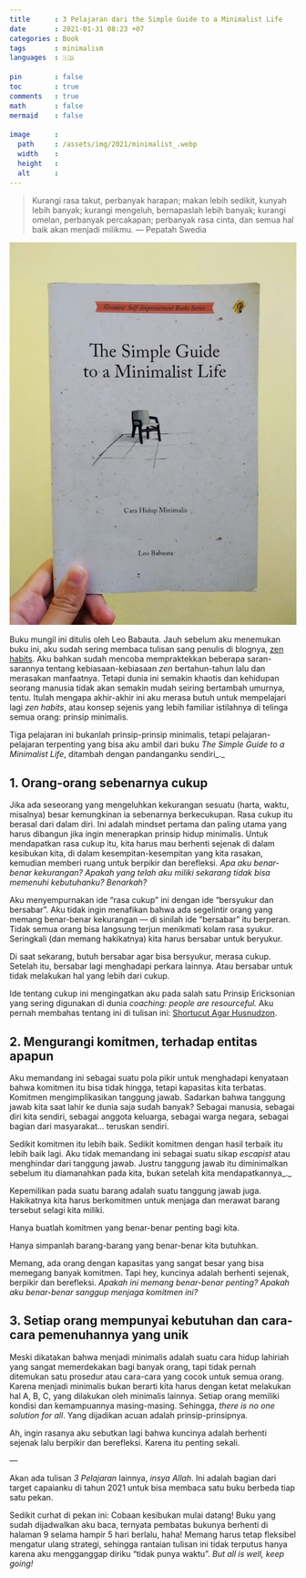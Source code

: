 ```yaml
---
title      : 3 Pelajaran dari the Simple Guide to a Minimalist Life
date       : 2021-01-31 08:23 +07
categories : Book
tags       : minimalism
languages  : 🇮🇩

pin        : false
toc        : true
comments   : true
math       : false
mermaid    : false

image      :
  path     : /assets/img/2021/minimalist_.webp
  width    : 
  height   : 
  alt      : 
---
```


> Kurangi rasa takut, perbanyak harapan; makan lebih sedikit, kunyah lebih banyak; kurangi mengeluh, bernapaslah lebih banyak; kurangi omelan, perbanyak percakapan; perbanyak rasa cinta, dan semua hal baik akan menjadi milikmu. — Pepatah Swedia

![](/assets/img/2021/minimalist.jfif)

Buku mungil ini ditulis oleh Leo Babauta. Jauh sebelum aku menemukan buku ini, aku sudah sering membaca tulisan sang penulis di blognya, [zen habits](https://zenhabits.net/). Aku bahkan sudah mencoba mempraktekkan beberapa saran-sarannya tentang kebiasaan-kebiasaan _zen_ bertahun-tahun lalu dan merasakan manfaatnya. Tetapi dunia ini semakin khaotis dan kehidupan seorang manusia tidak akan semakin mudah seiring bertambah umurnya, tentu. Itulah mengapa akhir-akhir ini aku merasa butuh untuk mempelajari lagi _zen habits_, atau konsep sejenis yang lebih familiar istilahnya di telinga semua orang: prinsip minimalis.

Tiga pelajaran ini bukanlah prinsip-prinsip minimalis, tetapi pelajaran-pelajaran terpenting yang bisa aku ambil dari buku _The Simple Guide to a Minimalist Life_, ditambah dengan pandanganku sendiri_._

## 1. Orang-orang sebenarnya cukup

Jika ada seseorang yang mengeluhkan kekurangan sesuatu (harta, waktu, misalnya) besar kemungkinan ia sebenarnya berkecukupan. Rasa cukup itu berasal dari dalam diri. Ini adalah mindset pertama dan paling utama yang harus dibangun jika ingin menerapkan prinsip hidup minimalis. Untuk mendapatkan rasa cukup itu, kita harus mau berhenti sejenak di dalam kesibukan kita, di dalam kesempitan-kesempitan yang kita rasakan, kemudian memberi ruang untuk berpikir dan berefleksi. _Apa aku benar-benar kekurangan? Apakah yang telah aku miliki sekarang tidak bisa memenuhi kebutuhanku? Benarkah?_

Aku menyempurnakan ide “rasa cukup” ini dengan ide “bersyukur dan bersabar”. Aku tidak ingin menafikan bahwa ada segelintir orang yang memang benar-benar kekurangan — di sinilah ide “bersabar” itu berperan. Tidak semua orang bisa langsung terjun menikmati kolam rasa syukur. Seringkali (dan memang hakikatnya) kita harus bersabar untuk beryukur.

Di saat sekarang, butuh bersabar agar bisa bersyukur, merasa cukup. Setelah itu, bersabar lagi menghadapi perkara lainnya. Atau bersabar untuk tidak melakukan hal yang lebih dari cukup.

Ide tentang cukup ini mengingatkan aku pada salah satu Prinsip Ericksonian yang sering digunakan di dunia _coaching: people are resourceful._ Aku pernah membahas tentang ini di tulisan ini: [Shortucut Agar Husnudzon](/posts/shortcut-agar-husnudzon).

## 2. Mengurangi komitmen, terhadap entitas apapun

Aku memandang ini sebagai suatu pola pikir untuk menghadapi kenyataan bahwa komitmen itu bisa tidak hingga, tetapi kapasitas kita terbatas. Komitmen mengimplikasikan tanggung jawab. Sadarkan bahwa tanggung jawab kita saat lahir ke dunia saja sudah banyak? Sebagai manusia, sebagai diri kita sendiri, sebagai anggota keluarga, sebagai warga negara, sebagai bagian dari masyarakat… teruskan sendiri.

Sedikit komitmen itu lebih baik. Sedikit komitmen dengan hasil terbaik itu lebih baik lagi. Aku tidak memandang ini sebagai suatu sikap _escapist_ atau menghindar dari tanggung jawab. Justru tanggung jawab itu diminimalkan sebelum itu diamanahkan pada kita, bukan setelah kita mendapatkannya_._

Kepemilikan pada suatu barang adalah suatu tanggung jawab juga. Hakikatnya kita harus berkomitmen untuk menjaga dan merawat barang tersebut selagi kita miliki.

Hanya buatlah komitmen yang benar-benar penting bagi kita.

Hanya simpanlah barang-barang yang benar-benar kita butuhkan.

Memang, ada orang dengan kapasitas yang sangat besar yang bisa memegang banyak komitmen. Tapi hey, kuncinya adalah berhenti sejenak, berpikir dan berefleksi. _Apakah ini memang benar-benar penting? Apakah aku benar-benar sanggup menjaga komitmen ini?_

## 3. Setiap orang mempunyai kebutuhan dan cara-cara pemenuhannya yang unik

Meski dikatakan bahwa menjadi minimalis adalah suatu cara hidup lahiriah yang sangat memerdekakan bagi banyak orang, tapi tidak pernah ditemukan satu prosedur atau cara-cara yang cocok untuk semua orang. Karena menjadi minimalis bukan berarti kita harus dengan ketat melakukan hal A, B, C, yang dilakukan oleh minimalis lainnya. Setiap orang memiliki kondisi dan kemampuannya masing-masing. Sehingga, _there is no one solution for all_. Yang dijadikan acuan adalah prinsip-prinsipnya.

Ah, ingin rasanya aku sebutkan lagi bahwa kuncinya adalah berhenti sejenak lalu berpikir dan berefleksi. Karena itu penting sekali.

—

Akan ada tulisan _3 Pelajaran_ lainnya, _insya Allah_. Ini adalah bagian dari target capaianku di tahun 2021 untuk bisa membaca satu buku berbeda tiap satu pekan.

Sedikit curhat di pekan ini: Cobaan kesibukan mulai datang! Buku yang sudah dijadwalkan aku baca, ternyata pembatas bukunya berhenti di halaman 9 selama hampir 5 hari berlalu, haha! Memang harus tetap fleksibel mengatur ulang strategi, sehingga rantaian tulisan ini tidak terputus hanya karena aku mengganggap diriku “tidak punya waktu”. _But all is well, keep going!_